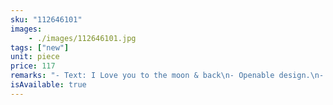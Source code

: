 ```yaml
---
sku: "112646101"
images:
    - ./images/112646101.jpg
tags: ["new"]
unit: piece
price: 117
remarks: "- Text: I Love you to the moon & back\n- Openable design.\n- Nickel-free"
isAvailable: true
---
```

